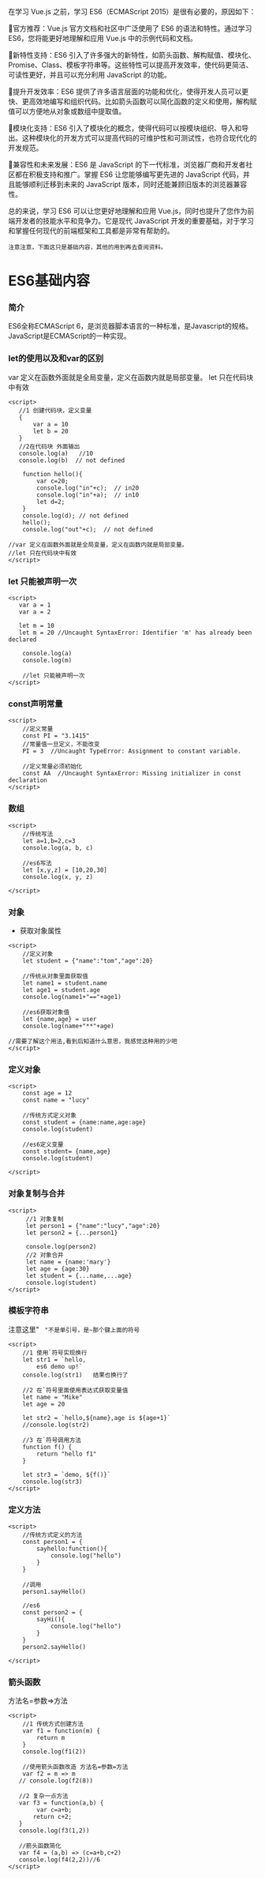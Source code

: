 在学习 Vue.js 之前，学习 ES6（ECMAScript 2015）是很有必要的，原因如下：

📒官方推荐：Vue.js 官方文档和社区中广泛使用了 ES6 的语法和特性。通过学习 ES6，您将能更好地理解和应用 Vue.js 中的示例代码和文档。

📒新特性支持：ES6 引入了许多强大的新特性，如箭头函数、解构赋值、模块化、Promise、Class、模板字符串等。这些特性可以提高开发效率，使代码更简洁、可读性更好，并且可以充分利用 JavaScript 的功能。

📒提升开发效率：ES6 提供了许多语言层面的功能和优化，使得开发人员可以更快、更高效地编写和组织代码。比如箭头函数可以简化函数的定义和使用，解构赋值可以方便地从对象或数组中提取值。

📒模块化支持：ES6 引入了模块化的概念，使得代码可以按模块组织、导入和导出。这种模块化的开发方式可以提高代码的可维护性和可测试性，也符合现代化的开发规范。

📒兼容性和未来发展：ES6 是 JavaScript 的下一代标准，浏览器厂商和开发者社区都在积极支持和推广。掌握 ES6 让您能够编写更先进的 JavaScript 代码，并且能够顺利迁移到未来的 JavaScript 版本，同时还能兼顾旧版本的浏览器兼容性。

总的来说，学习 ES6 可以让您更好地理解和应用 Vue.js，同时也提升了您作为前端开发者的技能水平和竞争力。它是现代 JavaScript 开发的重要基础，对于学习和掌握任何现代的前端框架和工具都是非常有帮助的。

~~~
注意注意，下面这只是基础内容，其他的用到再去查阅资料。
~~~

# ES6基础内容
### 简介
ES6全称ECMAScript 6，是浏览器脚本语言的一种标准，是Javascript的规格。JavaScript是ECMAScript的一种实现。
### let的使用以及和var的区别
var 定义在函数外面就是全局变量，定义在函数内就是局部变量。
let 只在代码块中有效
```JS
<script>
   //1 创建代码块，定义变量
   {
       var a = 10
       let b = 20
   }
   //2在代码块 外面输出
   console.log(a)   //10
   console.log(b)  // not defined

	function hello(){
		var c=20;
		console.log("in"+c);  // in20
		console.log("in"+a);  // in10
		let d=2;
	} 
	console.log(d); // not defined
	hello();   
	console.log("out"+c);  // not defined

//var 定义在函数外面就是全局变量，定义在函数内就是局部变量。
//let 只在代码块中有效
</script>
```
### let 只能被声明一次
```JS
<script>
   var a = 1
   var a = 2

   let m = 10
   let m = 20 //Uncaught SyntaxError: Identifier 'm' has already been declared

    console.log(a)
    console.log(m) 
    
    //let 只能被声明一次
</script>
```

### const声明常量
```JS
<script>
    //定义常量
    const PI = "3.1415"
    //常量值一旦定义，不能改变
    PI = 3  //Uncaught TypeError: Assignment to constant variable.

    //定义常量必须初始化
    const AA  //Uncaught SyntaxError: Missing initializer in const declaration
</script>
```
### 数组
```JS
<script>
    //传统写法
    let a=1,b=2,c=3
    console.log(a, b, c)

    //es6写法
    let [x,y,z] = [10,20,30]
    console.log(x, y, z)
    
</script>
```

### 对象
- 获取对象属性
```JS
<script>
    //定义对象
    let student = {"name":"tom","age":20}

    //传统从对象里面获取值
    let name1 = student.name
    let age1 = student.age
    console.log(name1+"=="+age1)

    //es6获取对象值
    let {name,age} = user
    console.log(name+"**"+age)

//需要了解这个用法,看到后知道什么意思，我感觉这种用的少吧
</script>
```
### 定义对象
```JS
<script>
    const age = 12
    const name = "lucy"

    //传统方式定义对象
    const student = {name:name,age:age}
    console.log(student)

    //es6定义变量
    const student= {name,age}
    console.log(student)

</script>
```

### 对象复制与合并
```JS
<script>
     //1 对象复制
     let person1 = {"name":"lucy","age":20}
     let person2 = {...person1}   

     console.log(person2)   
     //2 对象合并
     let name = {name:'mary'}
     let age = {age:30}
     let student = {...name,...age}
     console.log(student)
</script>
```

### 模板字符串
注意这里" ` "不是单引号，是~那个键上面的符号`
```JS
<script>
    //1 使用`符号实现换行  
    let str1 = `hello,
        es6 demo up!`
    console.log(str1)   结果也换行了

    //2 在`符号里面使用表达式获取变量值
    let name = "Mike"
    let age = 20

    let str2 = `hello,${name},age is ${age+1}`
    //console.log(str2)

    //3 在`符号调用方法
    function f() {
        return "hello f1"
    }

    let str3 = `demo, ${f()}`
    console.log(str3)
</script>
```

### 定义方法
```JS
<script>
    //传统方式定义的方法
    const person1 = {
        sayhello:function(){
            console.log("hello")
        }
    }

    //调用
    person1.sayHello()

    //es6
    const person2 = {
        sayHi(){
            console.log("hello")
        }
    }
    person2.sayHello()

</script>
```

### 箭头函数
方法名=参数=>方法
```JS
<script>
    //1 传统方式创建方法
    var f1 = function(m) {
        return m
    }
    console.log(f1(2))

    //使用箭头函数改造 方法名=参数=方法
    var f2 = m => m
   // console.log(f2(8))

   //2 复杂一点方法
   var f3 = function(a,b) {
   		var	c=a+b;
       return c+2;
   }
   console.log(f3(1,2))

   //箭头函数简化
   var f4 = (a,b) => (c=a+b,c+2)
   console.log(f4(2,2))//6
</script>
```


